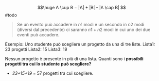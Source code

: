 $$\huge A \cup B = |A| + |B| - |A \cap B| $$
#todo 

> Se un evento può accadere in $n1$ modi e un secondo in $n2$ modi (diversi dal precedente) ci saranno $n1 + n2$ modi in cui uno dei due eventi può accadere. 

Esempio: 
Uno studente può scegliere un progetto da una di tre liste. 
Lista1: 23 progetti 
Lista2: 15
Lista3: 19 

Nessun progetto è presente in più di una lista. Quanti sono i **possibili progetti tra cui lo studente può scegliere?** 

- *23+15+19*  = 57 progetti tra cui scegliere. 


